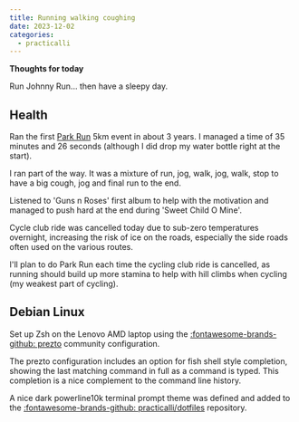 ```yaml
---
title: Running walking coughing
date: 2023-12-02
categories:
  - practicalli
---
```


**Thoughts for today**

Run Johnny Run... then have a sleepy day.

<!-- more -->

## Health

Ran the first [Park Run](https://www.parkrun.org.uk/) 5km event in about 3 years. I managed a time of 35 minutes and 26 seconds (although I did drop my water bottle right at the start).

I ran part of the way.  It was a mixture of run, jog, walk, jog, walk, stop to have a big cough, jog and final run to the end.

Listened to 'Guns n Roses' first album to help with the motivation and managed to push hard at the end during 'Sweet Child O Mine'.

Cycle club ride was cancelled today due to sub-zero temperatures overnight, increasing the risk of ice on the roads, especially the side roads often used on the various routes.

I'll plan to do Park Run each time the cycling club ride is cancelled, as running should build up more stamina to help with hill climbs when cycling (my weakest part of cycling).


## Debian Linux

Set up Zsh on the Lenovo AMD laptop using the [:fontawesome-brands-github: prezto](https://github.com/sorin-ionescu/prezto) community configuration.

The prezto configuration includes an option for fish shell style completion, showing the last matching command in full as a command is typed.  This completion is a nice complement to the command line history.

A nice dark powerline10k terminal prompt theme was defined and added to the [:fontawesome-brands-github: practicalli/dotfiles](https://github.com/practicalli/dotfiles) repository.
